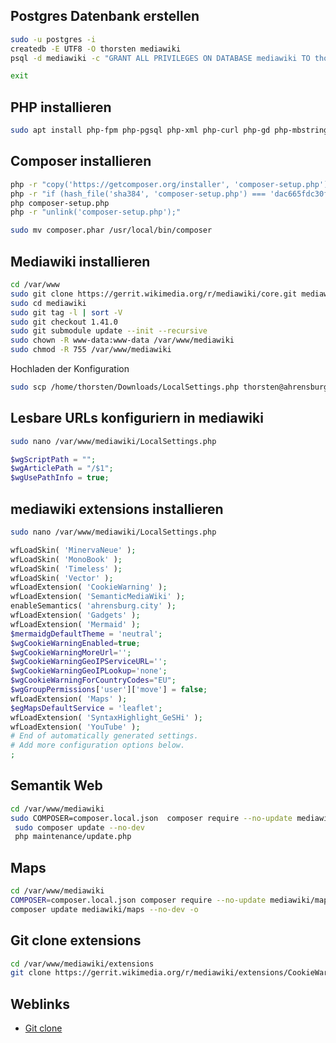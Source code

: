 ## Postgres Datenbank erstellen
```bash
sudo -u postgres -i
createdb -E UTF8 -O thorsten mediawiki
psql -d mediawiki -c "GRANT ALL PRIVILEGES ON DATABASE mediawiki TO thorsten;"

exit
```
## PHP installieren
```bash
sudo apt install php-fpm php-pgsql php-xml php-curl php-gd php-mbstring php-xmlrpc php-xmlrpc php-zip php-intl -y
```
## Composer installieren
```bash
php -r "copy('https://getcomposer.org/installer', 'composer-setup.php');"
php -r "if (hash_file('sha384', 'composer-setup.php') === 'dac665fdc30fdd8ec78b38b9800061b4150413ff2e3b6f88543c636f7cd84f6db9189d43a81e5503cda447da73c7e5b6') { echo 'Installer verified'; } else { echo 'Installer corrupt'; unlink('composer-setup.php'); } echo PHP_EOL;"
php composer-setup.php
php -r "unlink('composer-setup.php');"

sudo mv composer.phar /usr/local/bin/composer
```


## Mediawiki installieren
```bash
cd /var/www
sudo git clone https://gerrit.wikimedia.org/r/mediawiki/core.git mediawiki
sudo cd mediawiki
sudo git tag -l | sort -V
sudo git checkout 1.41.0
sudo git submodule update --init --recursive
sudo chown -R www-data:www-data /var/www/mediawiki
sudo chmod -R 755 /var/www/mediawiki

```
Hochladen der Konfiguration
```bash
sudo scp /home/thorsten/Downloads/LocalSettings.php thorsten@ahrensburg.city:/var/www/mediawiki/LocalSettings.php
```


## Lesbare URLs konfiguriern in mediawiki
```bash
sudo nano /var/www/mediawiki/LocalSettings.php
```

```php
$wgScriptPath = "";
$wgArticlePath = "/$1";
$wgUsePathInfo = true;

```
## mediawiki extensions installieren
```bash
sudo nano /var/www/mediawiki/LocalSettings.php
```
```php
wfLoadSkin( 'MinervaNeue' );
wfLoadSkin( 'MonoBook' );
wfLoadSkin( 'Timeless' );
wfLoadSkin( 'Vector' );
wfLoadExtension( 'CookieWarning' );
wfLoadExtension( 'SemanticMediaWiki' );
enableSemantics( 'ahrensburg.city' );
wfLoadExtension( 'Gadgets' );
wfLoadExtension( 'Mermaid' );
$mermaidgDefaultTheme = 'neutral';
$wgCookieWarningEnabled=true;
$wgCookieWarningMoreUrl='';
$wgCookieWarningGeoIPServiceURL='';
$wgCookieWarningGeoIPLookup='none';
$wgCookieWarningForCountryCodes="EU";
$wgGroupPermissions['user']['move'] = false;
wfLoadExtension( 'Maps' );
$egMapsDefaultService = 'leaflet';
wfLoadExtension( 'SyntaxHighlight_GeSHi' );
wfLoadExtension( 'YouTube' ); 
# End of automatically generated settings.
# Add more configuration options below.
;
```
## Semantik Web
```bash
cd /var/www/mediawiki
sudo COMPOSER=composer.local.json  composer require --no-update mediawiki/semantic-media-wiki
 sudo composer update --no-dev
 php maintenance/update.php
```

## Maps
```bash
cd /var/www/mediawiki
COMPOSER=composer.local.json composer require --no-update mediawiki/maps:~10.1
composer update mediawiki/maps --no-dev -o
```
## Git clone extensions
```bash
cd /var/www/mediawiki/extensions
git clone https://gerrit.wikimedia.org/r/mediawiki/extensions/CookieWarning.git
```
## Weblinks
* [Git clone](https://www.mediawiki.org/wiki/Download_from_Git)